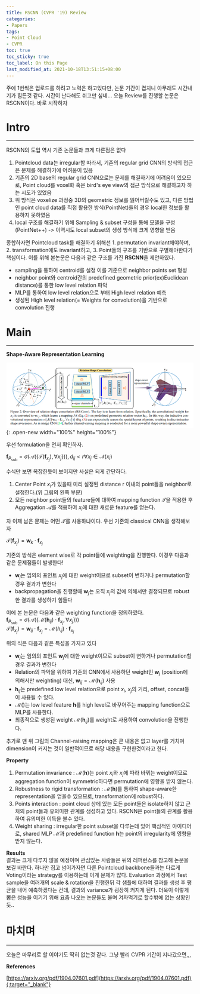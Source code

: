```yaml
---
title: RSCNN (CVPR '19) Review
categories:
- Papers
tags:
- Point Cloud
- CVPR
toc: true
toc_sticky: true
toc_label: On this Page
last_modified_at: 2021-10-18T13:51:15+08:00
---
```


주에 1번씩은 업로드를 하려고 노력은 하고있다만, 논문 기간이 겹치니 아무래도 시간내기가 힘든것 같다. 시간이 난다해도 쉬고만 싶네... 오늘 Review를 진행할 논문은 RSCNN이다. 바로 시작하자

# Intro
___
RSCNN의 도입 역시 기존 논문들과 크게 다른점은 없다
1. Pointcloud data는 irregular함 따라서, 기존의 regular grid CNN의 방식의 접근은 문제를 해결하기에 어려움이 있음  
2. 기존의 2D base의 regular grid CNN으로는 문제를 해결하기에 어려움이 있으므로, Point cloud를 voxel화 혹은 bird's eye view의 접근 방식으로 해결하고자 하는 시도가 있었음  
3. 위 방식은 voxelize 과정중 3D의 geometric 정보를 잃어버릴수도 있고, 다른 방법인 point cloud data를 직접 활용한 방식(PointNet)들의 경우 local한 정보를 활용하지 못하였음  
4. local 구조를 해결하기 위해 Sampling & subset 구성을 통해 모델을 구성(PointNet++) -> 이역시도 local subset의 생성 방식에 크게 영향을 받음  

종합하자면 Pointcloud task를 해결하기 위해선 1. permutation invariant해야하며, 2. transformation에도 invariant하고, 3. Point들의 구조를 기반으로 구별해야한다가 핵심이다.
이를 위해 본논문은 다음과 같은 구조를 가진 **RSCNN**을 제안하였다.  

- sampling을 통하여 centroid를 설정 이를 기준으로 neighbor points set 형성
- neighbor point와 centroid간의 predefined geometric prior(ex)Euclidean distance)를 통한 low level relation 파악
- MLP를 통하여 low level relation으로 부터 High level relation 예측
- 생성된 High level relation(= Weights for convolution)을 기반으로 convolution 진행

# Main
___
**Shape-Aware Representation Learning**  

![fig1](/assets/images/posts/RSCNN-fig1.png){: .open-new width="100%" height="100%"}  

우선 formulation을 먼저 확인하자.

$\mathbf{f}_{P_\text{sub}} = \sigma\left(\mathcal{A}\left(\{\mathcal{T}(\mathbf{f}_{x_j}), \forall x_j \}\right)\right), d_{ij} < r \forall x_j \in \mathcal{N}(x_i)$

수식만 보면 복잡한듯이 보이지만 사실은 되게 간단하다.
1. Center Point $x_i$가 있을때 미리 설정된 distance r 이내의 point들을 neighbor로 설정한다.(위 그림의 왼쪽 부분)
2. 모든 neighbor point들의 feature들에 대하여 mapping function $\mathcal{T}$을 적용한 후  Aggregation $\mathcal{A}$를 적용하여 $x_i$에 대한 새로운 feature를 얻는다.

자 이제 남은 문제는 어떤 $\mathcal{T}$를 사용하냐이다. 우선 기존의 classical CNN을 생각해보자

$\mathcal{T}\left(\mathbf{f}_{x_j}\right) = \mathbf{w}_k \cdot \mathbf{f}_{x_j}$  

기존의 방식은 element wise로 각 point들에 weighting을 진행한다. 이경우 다음과 같은 문제점들이 발생한다!
- $\mathbf{w}_j$는 임의의 포인트 $x_j$에 대한 weight이므로 subset이 변하거나 permutation할 경우 결과가 변한다
- backpropagation을 진행할때 $\mathbf{w}_j$는 오직 $x_j$의 값에 의해서만 결정되므로 robust한 결과를 생성하기 힘들다

이에 본 논문은 다음과 같은 weighting function을 정의하였다.  
$\mathbf{f}_{P_\text{sub}} = \sigma\left(\mathcal{A}\left(\{\mathcal{M}(\mathbf{h}_{ij})\cdot\mathbf{f}_{x_j}, \forall x_j \}\right)\right)$  
$\mathcal{T}\left(\mathbf{f}_{x_j}\right) = \mathbf{w}_{ij} \cdot \mathbf{f}_{x_j} = \mathcal{M}(h_{ij}) \cdot \mathbf{f}_{x_j}$  

위의 식은 다음과 같은 특성을 가지고 있다
- $\mathbf{w}_j$는 임의의 포인트 $\mathbf{w}_j$에 대한 weight이므로 subset이 변하거나 permutation할 경우 결과가 변한다
- Relation의 파악을 위하여 기존의 CNN에서 사용하던 weight인 $\mathbf{w}_j$ (position에 의해서만 weighting) 대신, $\mathbf{w}_{ij} = \mathcal{M}(\mathbf{h}_{ij})$ 사용
- $\mathbf{h}_{ij}$는 predefined low level relation으로 point $x_i$, $x_j$의 거리, offset, concat등이 사용될 수 있다.
- $\mathcal{M}()$는 low level feature $\mathbf{h}$를 high level로 바꾸어주는 mapping function으로 MLP를 사용한다.
- 최종적으로 생성된 weight $\mathcal{M}(\mathbf{h}_{ij})$를 weight로 사용하여 convolution을 진행한다. 

추가로 맨 위 그림의 Channel-raising mapping은 큰 내용은 없고 layer를 거치며 dimension이 커지는 것이 일반적이므로 해당 내용을 구현한것이라고 한다. 

**Property**
1. Permutation invariance : $\mathcal{M}(\mathbf{h})$는 point $x_i$와 $x_j$에 따라 바뀌는 weight이므로 aggregation function이 symmetric하다면 permutation에 영향을 받지 않는다.
2. Robustness to rigid transformation : $\mathcal{M}(\mathbf{h})$를 통하여 shape-aware한 representation을 얻을수 있으므로, transformation에 robust하다.
3. Points interaction : point cloud 상에 있는 모든 point들은 isolate하지 않고 근처의 point들과 유의미한 관계를 생성하고 있다. RSCNN은 point들의 관계를 활용하여 유의미한 이득을 볼수 있다.
4. Weight sharing : irregular한 point subset을 다루는데 있어 핵심적인 아이디어로, shared MLP $\mathcal{M}$과 predefined function $\mathbf{h}$는 point의 irregularity에 영향을 받지 않는다.


**Results**  
결과는 크게 다루지 않을 예정이며 관심있는 사람들은 뒤의 레퍼런스를 참고해 논문을 보길 바란다. 
하나만 집고 넘어가자면 다른 Pointcloud backbone들과는 다르게 Voting이라는 strategy를 이용하는데 이게 문제가 많다. 
Evaluation 과정에서 Test sample을 여러개의 scale & rotation을 진행한뒤 각 샘플에 대하여 결과를 생성 후 평균을 내어 예측하겠다는 건데, 결과의 variance가 굉장히 커지게 된다.
더욱이 이렇게 뽑은 성능을 이기기 위해 요즘 나오는 논문들도 울며 겨자먹기로 할수밖에 없는 상황인듯..

# 마치며
___
오늘은 마무리로 할 이야기도 딱히 없는것 같다. 그냥 빨리 CVPR 기간이 지나갔으면,,,

**References**

[https://arxiv.org/pdf/1904.07601.pdf](https://arxiv.org/pdf/1904.07601.pdf){:target="_blank"}  
